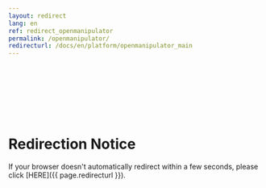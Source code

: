 ```yaml
---
layout: redirect
lang: en
ref: redirect_openmanipulator
permalink: /openmanipulator/
redirecturl: /docs/en/platform/openmanipulator_main
---
```


<br><br><br><br><br><br>
# Redirection Notice
If your browser doesn't automatically redirect within a few seconds, please click [HERE]({{ page.redirecturl }}).
